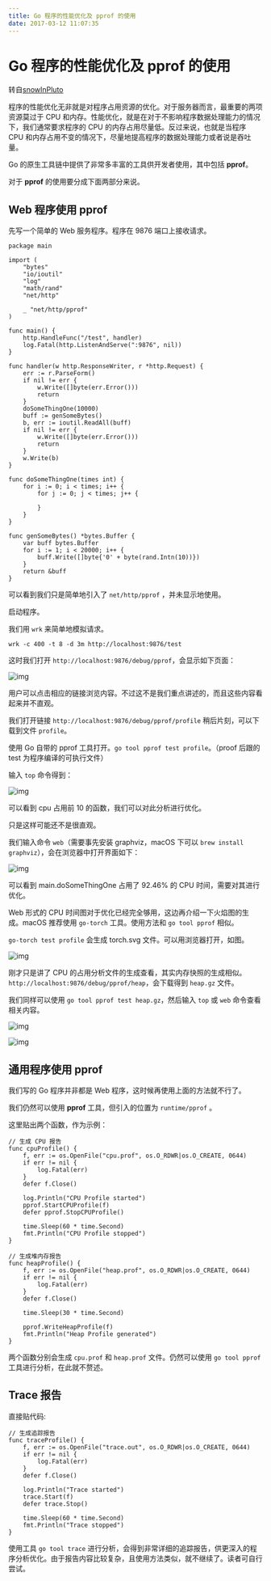 ```yaml
---
title: Go 程序的性能优化及 pprof 的使用
date: 2017-03-12 11:07:35
---
```

# Go 程序的性能优化及 pprof 的使用

转自[snowInPluto](https://studygolang.com/readings/386)

程序的性能优化无非就是对程序占用资源的优化。对于服务器而言，最重要的两项资源莫过于 CPU 和内存。性能优化，就是在对于不影响程序数据处理能力的情况下，我们通常要求程序的 CPU 的内存占用尽量低。反过来说，也就是当程序 CPU 和内存占用不变的情况下，尽量地提高程序的数据处理能力或者说是吞吐量。

Go 的原生工具链中提供了非常多丰富的工具供开发者使用，其中包括 **pprof**。

对于 **pprof** 的使用要分成下面两部分来说。

## Web 程序使用 pprof

先写一个简单的 Web 服务程序。程序在 9876 端口上接收请求。

```
package main

import (
    "bytes"
    "io/ioutil"
    "log"
    "math/rand"
    "net/http"

    _ "net/http/pprof"
)

func main() {
    http.HandleFunc("/test", handler)
    log.Fatal(http.ListenAndServe(":9876", nil))
}

func handler(w http.ResponseWriter, r *http.Request) {
    err := r.ParseForm()
    if nil != err {
        w.Write([]byte(err.Error()))
        return
    }
    doSomeThingOne(10000)
    buff := genSomeBytes()
    b, err := ioutil.ReadAll(buff)
    if nil != err {
        w.Write([]byte(err.Error()))
        return
    }
    w.Write(b)
}

func doSomeThingOne(times int) {
    for i := 0; i < times; i++ {
        for j := 0; j < times; j++ {

        }
    }
}

func genSomeBytes() *bytes.Buffer {
    var buff bytes.Buffer
    for i := 1; i < 20000; i++ {
        buff.Write([]byte{'0' + byte(rand.Intn(10))})
    }
    return &buff
}
```

可以看到我们只是简单地引入了 `net/http/pprof` ，并未显示地使用。

启动程序。

我们用 `wrk` 来简单地模拟请求。

`wrk -c 400 -t 8 -d 3m http://localhost:9876/test`

这时我们打开 `http://localhost:9876/debug/pprof`，会显示如下页面：

![img](http://images2017.cnblogs.com/blog/1046505/201708/1046505-20170821104411855-668850963.png)

用户可以点击相应的链接浏览内容。不过这不是我们重点讲述的，而且这些内容看起来并不直观。

我们打开链接 `http://localhost:9876/debug/pprof/profile` 稍后片刻，可以下载到文件 `profile`。

使用 Go 自带的 pprof 工具打开。`go tool pprof test profile`。（proof 后跟的 test 为程序编译的可执行文件）

输入 `top` 命令得到：

![img](http://images2017.cnblogs.com/blog/1046505/201708/1046505-20170821104421121-1391185633.png)

可以看到 cpu 占用前 10 的函数，我们可以对此分析进行优化。

只是这样可能还不是很直观。

我们输入命令 `web`（需要事先安装 graphviz，macOS 下可以 `brew install graphviz`），会在浏览器中打开界面如下：

![img](http://images2017.cnblogs.com/blog/1046505/201708/1046505-20170821104433058-1746027397.png)

可以看到 main.doSomeThingOne 占用了 92.46% 的 CPU 时间，需要对其进行优化。

Web 形式的 CPU 时间图对于优化已经完全够用，这边再介绍一下火焰图的生成。macOS 推荐使用 `go-torch` 工具。使用方法和 `go tool pprof` 相似。

`go-torch test profile` 会生成 torch.svg 文件。可以用浏览器打开，如图。

![img](http://images2017.cnblogs.com/blog/1046505/201708/1046505-20170821104441777-586963878.png)

刚才只是讲了 CPU 的占用分析文件的生成查看，其实内存快照的生成相似。`http://localhost:9876/debug/pprof/heap`，会下载得到 `heap.gz` 文件。

我们同样可以使用 `go tool pprof test heap.gz`，然后输入 `top` 或 `web` 命令查看相关内容。

![img](http://images2017.cnblogs.com/blog/1046505/201708/1046505-20170821104451027-272796713.png)

![img](http://images2017.cnblogs.com/blog/1046505/201708/1046505-20170821104457652-1921934312.png)

## 通用程序使用 pprof

我们写的 Go 程序并非都是 Web 程序，这时候再使用上面的方法就不行了。

我们仍然可以使用 **pprof** 工具，但引入的位置为 `runtime/pprof` 。

这里贴出两个函数，作为示例：

```
// 生成 CPU 报告
func cpuProfile() {
    f, err := os.OpenFile("cpu.prof", os.O_RDWR|os.O_CREATE, 0644)
    if err != nil {
        log.Fatal(err)
    }
    defer f.Close()

    log.Println("CPU Profile started")
    pprof.StartCPUProfile(f)
    defer pprof.StopCPUProfile()

    time.Sleep(60 * time.Second)
    fmt.Println("CPU Profile stopped")
}

// 生成堆内存报告
func heapProfile() {
    f, err := os.OpenFile("heap.prof", os.O_RDWR|os.O_CREATE, 0644)
    if err != nil {
        log.Fatal(err)
    }
    defer f.Close()

    time.Sleep(30 * time.Second)

    pprof.WriteHeapProfile(f)
    fmt.Println("Heap Profile generated")
}
```

两个函数分别会生成 `cpu.prof` 和 `heap.prof` 文件。仍然可以使用 `go tool pprof` 工具进行分析，在此就不赘述。

## Trace 报告

直接贴代码:

```
// 生成追踪报告
func traceProfile() {
    f, err := os.OpenFile("trace.out", os.O_RDWR|os.O_CREATE, 0644)
    if err != nil {
        log.Fatal(err)
    }
    defer f.Close()

    log.Println("Trace started")
    trace.Start(f)
    defer trace.Stop()

    time.Sleep(60 * time.Second)
    fmt.Println("Trace stopped")
}
```

使用工具 `go tool trace` 进行分析，会得到非常详细的追踪报告，供更深入的程序分析优化。由于报告内容比较复杂，且使用方法类似，就不继续了。读者可自行尝试。